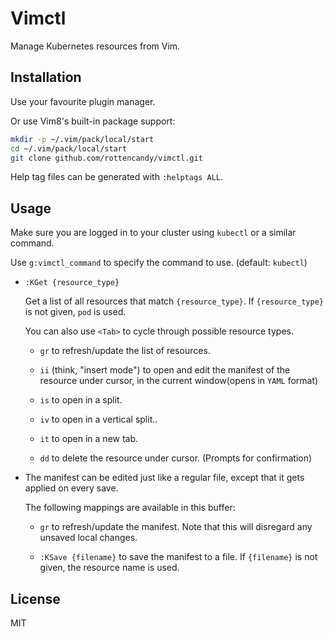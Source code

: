 Vimctl
======

Manage Kubernetes resources from Vim.


Installation
------------

Use your favourite plugin manager.

Or use Vim8's built-in package support:
```sh
mkdir -p ~/.vim/pack/local/start
cd ~/.vim/pack/local/start
git clone github.com/rottencandy/vimctl.git
```

Help tag files can be generated with `:helptags ALL`.


Usage
-----

Make sure you are logged in to your cluster using `kubectl` or a similar command.

Use `g:vimctl_command` to specify the command to use. (default: `kubectl`)

- `:KGet {resource_type}`

  Get a list of all resources that match `{resource_type}`. If `{resource_type}` is not given, `pod` is used.

  You can also use `<Tab>` to cycle through possible resource types.

  - `gr` to refresh/update the list of resources.

  - `ii` (think, "insert mode") to open and edit the manifest of the resource under cursor, in the current window(opens in `YAML` format)

  - `is` to open in a split.

  - `iv` to open in a vertical split..

  - `it` to open in a new tab.

  - `dd` to delete the resource under cursor. (Prompts for confirmation)

- The manifest can be edited just like a regular file, except that it gets applied on every save.

  The following mappings are available in this buffer:

  - `gr` to refresh/update the manifest. Note that this will disregard any unsaved local changes.

  - `:KSave {filename}` to save the manifest to a file. If `{filename}` is not given, the resource name is used.

License
-------

MIT
